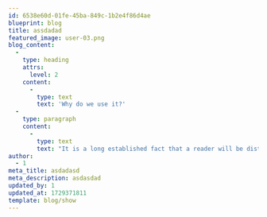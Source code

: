 ```yaml
---
id: 6538e60d-01fe-45ba-849c-1b2e4f86d4ae
blueprint: blog
title: assdadad
featured_image: user-03.png
blog_content:
  -
    type: heading
    attrs:
      level: 2
    content:
      -
        type: text
        text: 'Why do we use it?'
  -
    type: paragraph
    content:
      -
        type: text
        text: "It is a long established fact that a reader will be distracted by the readable content of a page when looking at its layout. The point of using Lorem Ipsum is that it has a more-or-less normal distribution of letters, as opposed to using 'Content here, content here', making it look like readable English. Many desktop publishing packages and web page editors now use Lorem Ipsum as their default model text, and a search for 'lorem ipsum' will uncover many web sites still in their infancy. Various versions have evolved over the years, sometimes by accident, sometimes on purpose (injected humour and the like)"
author:
  - 1
meta_title: asdadasd
meta_description: asdasdad
updated_by: 1
updated_at: 1729371811
template: blog/show
---
```

